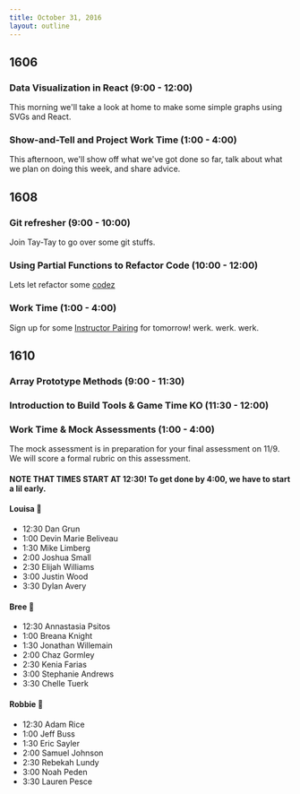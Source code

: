 ```yaml
---
title: October 31, 2016
layout: outline
---
```


## 1606

### Data Visualization in React (9:00 - 12:00)

This morning we'll take a look at home to make some simple graphs using SVGs and React.

### Show-and-Tell and Project Work Time (1:00 - 4:00)

This afternoon, we'll show off what we've got done so far, talk about what we plan on doing this week, and share advice.



## 1608

### Git refresher (9:00 - 10:00)

Join Tay-Tay to go over some git stuffs.

### Using Partial Functions to Refactor Code (10:00 - 12:00)

Lets let refactor some [codez](https://gist.github.com/joshuajhun/14db294c5af455b249b669a1ed533fdb)

### Work Time (1:00 - 4:00)

Sign up for some [Instructor Pairing](https://public.etherpad-mozilla.org/p/instructor-pairing) for tomorrow!
werk. werk. werk.


## 1610

### Array Prototype Methods (9:00 - 11:30)

### Introduction to Build Tools & Game Time KO (11:30 - 12:00)

<!-- <> * Mike Limberg & Devin Marie Beliveau
<> * Elijah Williams & Breana Knight
<> * Justin Wood & Eric Sayler
<> * Kenia Farias & Rebekah Lundy
<> * Annastasia Psitos & Lauren Pesce
<> * Dylan Avery & Joshua Small
<> * Adam Rice & Jonathan Willemain
<> * Chelle Tuerk & Noah Peden
<> * Dan Grund & Stephanie Andrews
<> * Jeff Buss & Samuel Johnson  
<> * Chaz Gormley -->

### Work Time & Mock Assessments (1:00 - 4:00)
The mock assessment is in preparation for your final assessment on 11/9.
We will score a formal rubric on this assessment.

#### NOTE THAT TIMES START AT 12:30! To get done by 4:00, we have to start a lil early.

#### Louisa :hear_no_evil:

- 12:30 Dan Grun
- 1:00 Devin Marie Beliveau
- 1:30 Mike Limberg
- 2:00 Joshua Small
- 2:30 Elijah Williams
- 3:00 Justin Wood
- 3:30 Dylan Avery

#### Bree :see_no_evil:

- 12:30 Annastasia Psitos
- 1:00 Breana Knight
- 1:30 Jonathan Willemain
- 2:00 Chaz Gormley
- 2:30 Kenia Farias
- 3:00 Stephanie Andrews
- 3:30 Chelle Tuerk

#### Robbie :speak_no_evil:

- 12:30 Adam Rice
- 1:00 Jeff Buss
- 1:30 Eric Sayler
- 2:00 Samuel Johnson
- 2:30 Rebekah Lundy
- 3:00 Noah Peden
- 3:30 Lauren Pesce
